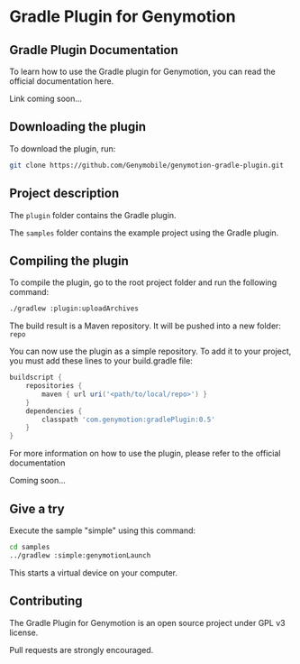 Gradle Plugin for Genymotion
========================

Gradle Plugin Documentation
------------------
To learn how to use the Gradle plugin for Genymotion, you can read the official documentation here.

Link coming soon...

Downloading the plugin
------------------
To download the plugin, run:

```sh
git clone https://github.com/Genymobile/genymotion-gradle-plugin.git
```

Project description
------------------
The `plugin` folder contains the Gradle plugin.

The `samples` folder contains the example project using the Gradle plugin.


Compiling the plugin
------------------

To compile the plugin, go to the root project folder and run the following command:

```sh
./gradlew :plugin:uploadArchives
```

The build result is a Maven repository. It will be pushed into a new folder: `repo`

You can now use the plugin as a simple repository. To add it to your project, you must add these lines to your build.gradle file:

```groovy
buildscript {
    repositories {
        maven { url uri('<path/to/local/repo>') }
    }
    dependencies {
        classpath 'com.genymotion:gradlePlugin:0.5'
    }
}
```

For more information on how to use the plugin, please refer to the official documentation

Coming soon...


Give a try
------------------
Execute the sample "simple" using this command:

```sh
cd samples
../gradlew :simple:genymotionLaunch
```
This starts a virtual device on your computer.



Contributing
------------------
The Gradle Plugin for Genymotion is an open source project under GPL v3 license.

Pull requests are strongly encouraged.
